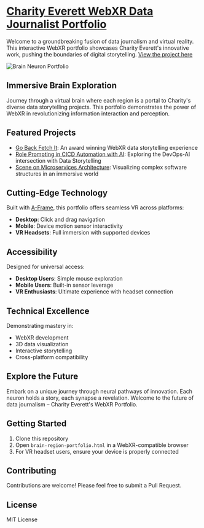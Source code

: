 # [Charity Everett WebXR Data Journalist Portfolio](https://charityeverett.github.io/charity-everett.github.io/)

Welcome to a groundbreaking fusion of data journalism and virtual reality. This interactive WebXR portfolio showcases Charity Everett's innovative work, pushing the boundaries of digital storytelling. [View the project here](https://charityeverett.github.io/charity-everett.github.io)

![Brain Neuron Portfolio]([https://github.com/CharityEverett/charity-everett.github.io/blob/3216c4e3215395f525348647130ac71496086657/assets/Brain%20Portals.jpg])


## Immersive Brain Exploration

Journey through a virtual brain where each region is a portal to Charity's diverse data storytelling projects. This portfolio demonstrates the power of WebXR in revolutionizing information interaction and perception.

## Featured Projects

- [Go Back Fetch It](https://gobackfetchitxr.com): An award winning WebXR data storytelling experience
- [Role Prompting in CICD Automation with AI](https://dev.to/charitylovesxr/boosting-cicd-automation-with-ai-role-prompting-in-devops-2a5d): Exploring the DevOps-AI intersection with Data Storytelling
- [Scene on Microservices Architecture](https://charityeverett.github.io/microservices-architecture/): Visualizing complex software structures in an immersive world

## Cutting-Edge Technology

Built with [A-Frame](https://aframe.io), this portfolio offers seamless VR across platforms:

- **Desktop**: Click and drag navigation
- **Mobile**: Device motion sensor interactivity
- **VR Headsets**: Full immersion with supported devices

## Accessibility

Designed for universal access:

- **Desktop Users**: Simple mouse exploration
- **Mobile Users**: Built-in sensor leverage
- **VR Enthusiasts**: Ultimate experience with headset connection

## Technical Excellence

Demonstrating mastery in:

- WebXR development
- 3D data visualization
- Interactive storytelling
- Cross-platform compatibility

## Explore the Future

Embark on a unique journey through neural pathways of innovation. Each neuron holds a story, each synapse a revelation. Welcome to the future of data journalism – Charity Everett's WebXR Portfolio.

## Getting Started

1. Clone this repository
2. Open `brain-region-portfolio.html` in a WebXR-compatible browser
3. For VR headset users, ensure your device is properly connected

## Contributing

Contributions are welcome! Please feel free to submit a Pull Request.

## License
MIT License
